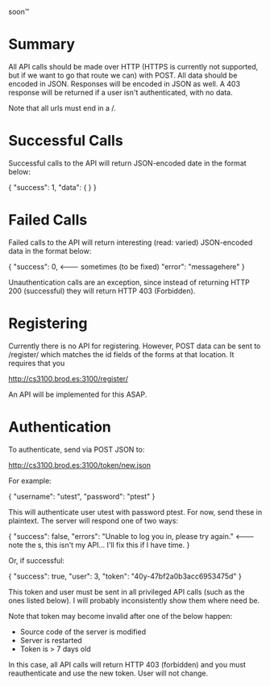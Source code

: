 soon™

Summary
=======

All API calls should be made over HTTP (HTTPS is currently not supported, but if we want to go that route we can) with POST. 
All data should be encoded in JSON. Responses will be encoded in JSON as well. A 403 response will be returned if a user isn't authenticated, with no data.

Note that all urls must end in a /.

Successful Calls
================

Successful calls to the API will return JSON-encoded date in the format below:
  
  {
    "success": 1,
    "data": {
      <data>
    }
  }

Failed Calls
============

Failed calls to the API will return interesting (read: varied) JSON-encoded data in the format below:

  {
    "success": 0,                 <--- sometimes (to be fixed) 
    "error": "messagehere"
  }  

Unauthentication calls are an exception, since instead of returning HTTP 200 (successful) they will return HTTP 403 (Forbidden).


Registering
===========

Currently there is no API for registering. However, POST data can be sent to /register/ which matches the id fields of the forms at that location. 
It requires that you 

http://cs3100.brod.es:3100/register/

An API will be implemented for this ASAP.


Authentication
==============

To authenticate, send via POST JSON to:

http://cs3100.brod.es:3100/token/new.json

For example:

  {
    "username": "utest",
    "password": "ptest"
  }

This will authenticate user utest with password ptest. For now, send these in plaintext. The server will respond one of two ways:

  {
    "success": false,
    "errors": "Unable to log you in, please try again."             <--- note the s, this isn't my API... I'll fix this if I have time.
  }

Or, if successful:

  {
    "success": true,
    "user": 3,
    "token": "40y-47bf2a0b3acc6953475d"
  }

This token and user must be sent in all privileged API calls (such as the ones listed below). I will probably inconsistently
show them where need be. 

Note that token may become invalid after one of the below happen:
  * Source code of the server is modified
  * Server is restarted
  * Token is > 7 days old

In this case, all API calls will return HTTP 403 (forbidden) and you must reauthenticate and use the new token. User will not change.

